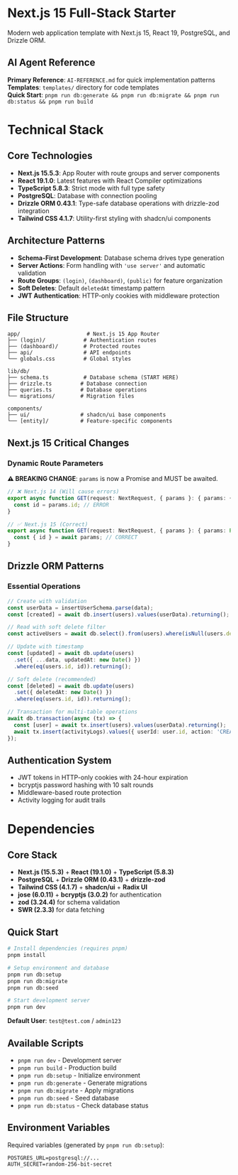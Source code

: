 # Next.js 15 Full-Stack Starter

Modern web application template with Next.js 15, React 19, PostgreSQL, and Drizzle ORM.

## AI Agent Reference

**Primary Reference**: `AI-REFERENCE.md` for quick implementation patterns
**Templates**: `templates/` directory for code templates  
**Quick Start**: `pnpm run db:generate && pnpm run db:migrate && pnpm run db:status && pnpm run build`

# Technical Stack

## Core Technologies
- **Next.js 15.5.3**: App Router with route groups and server components
- **React 19.1.0**: Latest features with React Compiler optimizations
- **TypeScript 5.8.3**: Strict mode with full type safety
- **PostgreSQL**: Database with connection pooling
- **Drizzle ORM 0.43.1**: Type-safe database operations with drizzle-zod integration
- **Tailwind CSS 4.1.7**: Utility-first styling with shadcn/ui components

## Architecture Patterns
- **Schema-First Development**: Database schema drives type generation
- **Server Actions**: Form handling with `'use server'` and automatic validation
- **Route Groups**: `(login)`, `(dashboard)`, `(public)` for feature organization
- **Soft Deletes**: Default `deletedAt` timestamp pattern
- **JWT Authentication**: HTTP-only cookies with middleware protection

## File Structure

```
app/                     # Next.js 15 App Router
├── (login)/            # Authentication routes
├── (dashboard)/        # Protected routes  
├── api/                # API endpoints
└── globals.css         # Global styles

lib/db/
├── schema.ts           # Database schema (START HERE)
├── drizzle.ts         # Database connection
├── queries.ts         # Database operations
└── migrations/        # Migration files

components/
├── ui/                # shadcn/ui base components
└── [entity]/          # Feature-specific components
```

## Next.js 15 Critical Changes

### Dynamic Route Parameters
**⚠️ BREAKING CHANGE**: `params` is now a Promise and MUST be awaited.

```typescript
// ❌ Next.js 14 (Will cause errors)
export async function GET(request: NextRequest, { params }: { params: { id: string } }) {
  const id = params.id; // ERROR
}

// ✅ Next.js 15 (Correct)
export async function GET(request: NextRequest, { params }: { params: Promise<{ id: string }> }) {
  const { id } = await params; // CORRECT
}
```

## Drizzle ORM Patterns

### Essential Operations
```typescript
// Create with validation
const userData = insertUserSchema.parse(data);
const [created] = await db.insert(users).values(userData).returning();

// Read with soft delete filter
const activeUsers = await db.select().from(users).where(isNull(users.deletedAt));

// Update with timestamp
const [updated] = await db.update(users)
  .set({ ...data, updatedAt: new Date() })
  .where(eq(users.id, id)).returning();

// Soft delete (recommended)
const [deleted] = await db.update(users)
  .set({ deletedAt: new Date() })
  .where(eq(users.id, id)).returning();

// Transaction for multi-table operations
await db.transaction(async (tx) => {
  const [user] = await tx.insert(users).values(userData).returning();
  await tx.insert(activityLogs).values({ userId: user.id, action: 'CREATED' });
});
```

## Authentication System
- JWT tokens in HTTP-only cookies with 24-hour expiration
- bcryptjs password hashing with 10 salt rounds
- Middleware-based route protection
- Activity logging for audit trails

# Dependencies

## Core Stack
- **Next.js (15.5.3)** + **React (19.1.0)** + **TypeScript (5.8.3)**
- **PostgreSQL** + **Drizzle ORM (0.43.1)** + **drizzle-zod**
- **Tailwind CSS (4.1.7)** + **shadcn/ui** + **Radix UI**
- **jose (6.0.11)** + **bcryptjs (3.0.2)** for authentication
- **zod (3.24.4)** for schema validation
- **SWR (2.3.3)** for data fetching

## Quick Start

```bash
# Install dependencies (requires pnpm)
pnpm install

# Setup environment and database
pnpm run db:setup
pnpm run db:migrate
pnpm run db:seed

# Start development server
pnpm run dev
```

**Default User**: `test@test.com` / `admin123`

## Available Scripts

- `pnpm run dev` - Development server
- `pnpm run build` - Production build
- `pnpm run db:setup` - Initialize environment
- `pnpm run db:generate` - Generate migrations
- `pnpm run db:migrate` - Apply migrations
- `pnpm run db:seed` - Seed database
- `pnpm run db:status` - Check database status

## Environment Variables

Required variables (generated by `pnpm run db:setup`):
```env
POSTGRES_URL=postgresql://...
AUTH_SECRET=random-256-bit-secret
```

